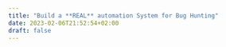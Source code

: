 ```yaml
---
title: "Build a **REAL** automation System for Bug Hunting"
date: 2023-02-06T21:52:54+02:00
draft: false
---
```


